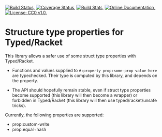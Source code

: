 [![Build Status,](https://img.shields.io/travis/jsmaniac/typed-struct-props/master.svg)](https://travis-ci.org/jsmaniac/typed-struct-props)
[![Coverage Status,](https://img.shields.io/codecov/c/github/jsmaniac/typed-struct-props/master.svg)](https://codecov.io/gh/jsmaniac/typed-struct-props)
[![Build Stats,](https://img.shields.io/badge/build-stats-blue.svg)](http://jsmaniac.github.io/travis-stats/#jsmaniac/typed-struct-props)
[![Online Documentation,](https://img.shields.io/badge/docs-online-blue.svg)](http://docs.racket-lang.org/typed-struct-props/)
[![License: CC0 v1.0.](https://img.shields.io/badge/license-CC0-blue.svg)](https://creativecommons.org/publicdomain/zero/1.0/)

Structure type properties for Typed/Racket
==========================================

This library allows a safer use of some struct type properties with
Typed/Racket.

* Functions and values supplied to `#:property prop:some-prop value-here` are
  typechecked. Their type is computed by this library, and depends on the
  property.

* The API should hopefully remain stable, even if struct type properties
  become supported (this library will then become a wrapper) or forbidden in
  Typed/Racket (this library will then use typed/racket/unsafe tricks).

Currently, the following properties are supported:

* prop:custom-write
* prop:equal+hash